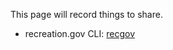 This page will record things to share.

* recreation.gov CLI: [recgov](https://github.com/cache-control/recgov)
